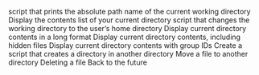 script that prints the absolute path name of the current working directory
Display the contents list of your current directory
script that changes the working directory to the user’s home directory
Display current directory contents in a long format
Display current directory contents, including hidden files
Display current directory contents with group IDs
Create a script that creates a directory in another directory
Move a file to another directory
Deleting a file
Back to the future
